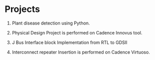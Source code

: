 # Projects

1. Plant disease detection using Python.

2. Physical Design Project is performed on Cadence Innovus tool.

3. J Bus Interface block Implementation from RTL to GDSII

4. Interconnect repeater Insertion is performed on Cadence Virtuoso.


